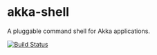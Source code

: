 # akka-shell
A pluggable command shell for Akka applications.

[![Build Status](https://travis-ci.org/jfklingler/akka-shell.svg)](https://travis-ci.org/jfklingler/akka-shell)
